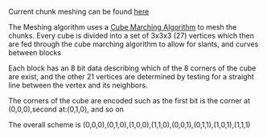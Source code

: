 Current chunk meshing can be found [here](../src/MainEngine/bspmeshing.cpp)

The Meshing algorithm uses a [Cube Marching Algorithm](http://paulbourke.net/geometry/polygonise/) to mesh the chunks. Every cube is divided into a set of 3x3x3 (27) vertices which then are fed through the cube marching algorithm to allow for slants, and curves between blocks

Each block has an 8 bit data describing which of the 8 corners of the cube are exist, and the other 21 vertices are determined by testing for a straight line between the vertex and its neighbors.

The corners of the cube are encoded such as the first bit is the corner at (0,0,0),second at:(0,1,0), and so on

The overall scheme is (0,0,0),(0,1,0),(1,0,0),(1,1,0),(0,0,1),(0,1,1),(1,0,1),(1,1,1)
